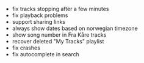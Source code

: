 - fix tracks stopping after a few minutes
- fix playback problems
- support sharing links
- always show dates based on norwegian timezone
- show song number in Fra Kåre tracks
- recover deleted "My Tracks" playlist
- fix crashes
- fix autocomplete in search